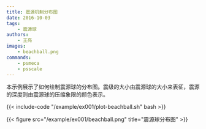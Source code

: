 ```yaml
---
title: 震源机制分布图
date: 2016-10-03
tags:
    - 震源球
authors:
    - 王亮
images:
    - beachball.png
commands:
    - psmeca
    - psscale
---
```


本示例展示了如何绘制震源球的分布图。震级的大小由震源球的大小来表征，震源的深度则由震源球的压缩象限的颜色表示。

{{< include-code "/example/ex001/plot-beachball.sh" bash >}}

{{< figure src="/example/ex001/beachball.png" title="震源球分布图" >}}
